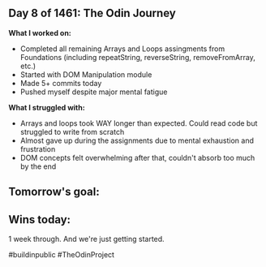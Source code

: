 ##  Day 8 of 1461: The Odin Journey

**What I worked on:**
- Completed all remaining Arrays and Loops assingments from Foundations (including repeatString, reverseString, removeFromArray, etc.)
- Started with DOM Manipulation module
- Made 5+ commits today
- Pushed myself despite major mental fatigue

**What I struggled with:**
- Arrays and loops took WAY longer than expected. Could read code but struggled to write from scratch
- Almost gave up during the assignments due to mental exhaustion and frustration
- DOM concepts felt overwhelming after that, couldn't absorb too much by the end

**Tomorrow's goal:**
- 

**Wins today:**
- 

1 week through. And we're just getting started.

#buildinpublic #TheOdinProject
